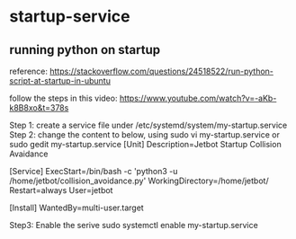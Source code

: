 # startup-service

## running python on startup
reference:
https://stackoverflow.com/questions/24518522/run-python-script-at-startup-in-ubuntu

follow the steps in this video:
https://www.youtube.com/watch?v=-aKb-k8B8xo&t=378s

Step 1: create a service file under /etc/systemd/system/my-startup.service
Step 2: change the content to below, using sudo vi my-startup.service or sudo gedit my-startup.service
[Unit]
Description=Jetbot Startup Collision Avaidance

[Service]
ExecStart=/bin/bash -c 'python3 -u /home/jetbot/collision_avoidance.py'
WorkingDirectory=/home/jetbot/
Restart=always
User=jetbot

[Install]
WantedBy=multi-user.target

Step3: Enable the serive
sudo systemctl enable my-startup.service
